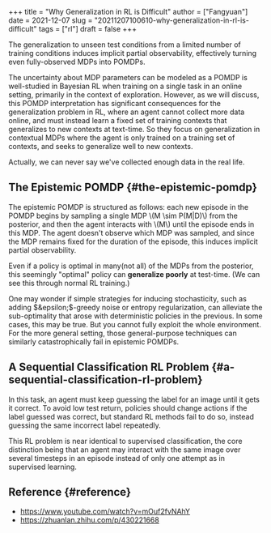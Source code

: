 +++
title = "Why Generalization in RL is Difficult"
author = ["Fangyuan"]
date = 2021-12-07
slug = "20211207100610-why-generalization-in-rl-is-difficult"
tags = ["rl"]
draft = false
+++

The generalization to unseen test conditions from a limited number of training conditions induces implicit partial observability, effectively turning even fully-observed MDPs into POMDPs.

The uncertainty about MDP parameters can be modeled as a POMDP is well-studied in Bayesian RL when training on a single task in an online setting, primarily in the context of exploration. However, as we will discuss, this POMDP interpretation has significant consequences for the generalization problem in RL, where an agent <span class="underline">cannot collect more data online</span>, and must instead <span class="underline">learn a fixed set of training contexts</span> that generalizes to <span class="underline">new</span> contexts at text-time. So they focus on generalization in contextual MDPs where the agent is only trained on a training set of contexts, and seeks to generalize well to new contexts.

Actually, we can never say we've collected enough data in the real life.


## The Epistemic POMDP {#the-epistemic-pomdp}

The epistemic POMDP is structured as follows: each new episode in the
POMDP begins by sampling a single MDP \\(M \sim P(M|D)\\) from the posterior,
and then the agent interacts with \\(M\\) until the episode ends in this MDP.
The agent doesn't observe which MDP was sampled, and since the MDP remains
fixed for the duration of the episode, this induces implicit partial
observability.

Even if a policy is optimal in many(not all) of the MDPs from the posterior,
this seemingly "optimal" policy can **generalize poorly** at test-time.
(We can see this through normal RL training.)

One may wonder if simple strategies for inducing stochasticity, such as
adding $&epsilon;$-greedy noise or entropy regularization, can alleviate
the sub-optimality that arose with deterministic policies in the previous.
In some cases, this may be true. But you cannot fully exploit the whole
environment. For the more general setting, those general-purpose techniques
can similarly catastrophically fail in epistemic POMDPs.


## A Sequential Classification RL Problem {#a-sequential-classification-rl-problem}

In this task, an agent must keep guessing the label for an image until
it gets it correct. To avoid low test return, policies should change
actions if the label guessed was correct, but standard RL methods fail
to do so, instead guessing the same incorrect label repeatedly.

This RL problem is near identical to supervised classification, the core
distinction being that an agent may interact with the same image over
several timesteps in an episode instead of only one attempt as in supervised
learning.


## Reference {#reference}

-   <https://www.youtube.com/watch?v=mOuf2fvNAhY>
-   <https://zhuanlan.zhihu.com/p/430221668>
